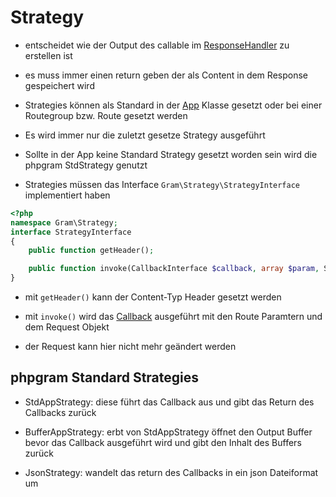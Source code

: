 # Strategy

- entscheidet wie der Output des callable im [ResponseHandler](../Middleware/responsehandle.md) zu erstellen ist

- es muss immer einen return geben der als Content in dem Response gespeichert wird

- Strategies können als Standard in der [App](../App/index.md) Klasse gesetzt oder bei einer Routegroup bzw. Route gesetzt werden

- Es wird immer nur die zuletzt gesetze Strategy ausgeführt

- Sollte in der App keine Standard Strategy gesetzt worden sein wird die phpgram StdStrategy genutzt

- Strategies müssen das Interface ``Gram\Strategy\StrategyInterface`` implementiert haben

````php
<?php
namespace Gram\Strategy;
interface StrategyInterface
{
	public function getHeader();

	public function invoke(CallbackInterface $callback, array $param, ServerRequestInterface $request);
}
````
- mit ``getHeader()`` kann der Content-Typ Header gesetzt werden

- mit ``invoke()`` wird das [Callback](../Callback/index.md) ausgeführt mit den Route Paramtern und dem Request Objekt

- der Request kann hier nicht mehr geändert werden 

## phpgram Standard Strategies

- StdAppStrategy: diese führt das Callback aus und gibt das Return des Callbacks zurück

- BufferAppStrategy: erbt von StdAppStrategy öffnet den Output Buffer bevor das Callback ausgeführt wird und gibt den Inhalt des Buffers zurück

- JsonStrategy: wandelt das return des Callbacks in ein json Dateiformat um